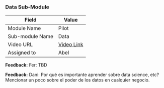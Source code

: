 ### Data Sub-Module 

| Field | Value |
| ---- | --- |
| Module Name | Pilot |
| Sub-module Name | Data |
| Video URL | [Video Link](https://drive.google.com/file/d/1s1pvzRRoUJfyXDQsO5O1ZYw-NILvYqlc/view?usp=sharing) |
| Assigned to | Abel |

**Feedback:** Fer: TBD

**Feedback:** Dani: Por qué es importante aprender sobre data science, etc? Mencionar un poco sobre el poder de los datos en cualquier negocio.
